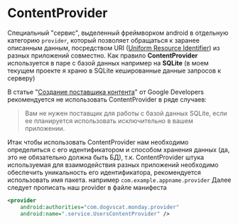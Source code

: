 # ContentProvider
Специальный "сервис", выделенный фреймворком android в отдельную категорию `provider`, который позволяет обращаться к заранее описанным данным, посредством URI ([Uniform Resource Identifier](https://ru.wikipedia.org/wiki/URI)) из разных приложений совместно.
Как правило **ContentProvider** используется в паре с базой данных например на **SQLite** (в моем текущем проекте я храню в SQLite кешированные данные запросов к серверу)

В статье "[Создание поставщика контента](https://developer.android.com/guide/topics/providers/content-provider-creating?hl=ru)" от Google Developers рекомендуется не использовать ContentProvider в ряде случаев:
>Вам не нужен поставщик для работы с базой данных SQLite, если ее планируется использовать исключительно в вашем приложении.

Итак чтобы использовать ContentProvider нам необходимо определиться с его идентификатором и способом хранения данных (да, это не обязательно должна быть БД), т.к. ContentProvider штука используемая для взаимодействия разных приложений необходимо обеспечить уникальность его идентификатора, рекомендуется использовать имя пакета. например `com.example.appname.provider`
Далее следует прописать наш provider в файле манифеста
```xml
<provider
    android:authorities="com.dogvscat.monday.provider"
    android:name=".service.UsersContentProvider" />
```
